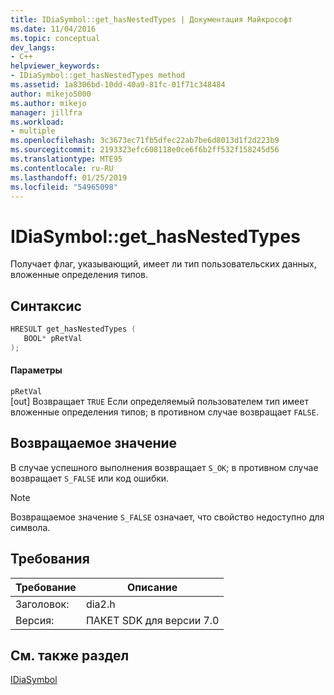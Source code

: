 ```yaml
---
title: IDiaSymbol::get_hasNestedTypes | Документация Майкрософт
ms.date: 11/04/2016
ms.topic: conceptual
dev_langs:
- C++
helpviewer_keywords:
- IDiaSymbol::get_hasNestedTypes method
ms.assetid: 1a8306bd-10dd-40a9-81fc-01f71c348484
author: mikejo5000
ms.author: mikejo
manager: jillfra
ms.workload:
- multiple
ms.openlocfilehash: 3c3673ec71fb5dfec22ab7be6d8013d1f2d223b9
ms.sourcegitcommit: 2193323efc608118e0ce6f6b2ff532f158245d56
ms.translationtype: MTE95
ms.contentlocale: ru-RU
ms.lasthandoff: 01/25/2019
ms.locfileid: "54965098"
---
```

# <a name="idiasymbolgethasnestedtypes"></a>IDiaSymbol::get_hasNestedTypes
Получает флаг, указывающий, имеет ли тип пользовательских данных, вложенные определения типов.  
  
## <a name="syntax"></a>Синтаксис  
  
```C++  
HRESULT get_hasNestedTypes (   
   BOOL* pRetVal  
);  
```  
  
#### <a name="parameters"></a>Параметры  
 `pRetVal`  
 [out] Возвращает `TRUE` Если определяемый пользователем тип имеет вложенные определения типов; в противном случае возвращает `FALSE`.  
  
## <a name="return-value"></a>Возвращаемое значение  
 В случае успешного выполнения возвращает `S_OK`; в противном случае возвращает `S_FALSE` или код ошибки.  
  
> [!NOTE]
>  Возвращаемое значение `S_FALSE` означает, что свойство недоступно для символа.  
  
## <a name="requirements"></a>Требования  
  
|Требование|Описание|  
|-----------------|-----------------|  
|Заголовок:|dia2.h|  
|Версия:|ПАКЕТ SDK для версии 7.0|  
  
## <a name="see-also"></a>См. также раздел  
 [IDiaSymbol](../../debugger/debug-interface-access/idiasymbol.md)